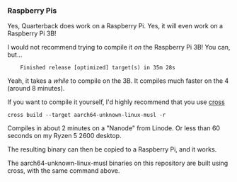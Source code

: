 ### Raspberry Pis

Yes, Quarterback does work on a Raspberry Pi. Yes, it will even work on a Raspberry Pi 3B!

I would not recommend trying to compile it *on* the Raspberry Pi 3B!
You can, but...

```
    Finished release [optimized] target(s) in 35m 28s
```

Yeah, it takes a *while* to compile on the 3B. It compiles much faster on the 4 (around 8 minutes).

If you want to compile it yourself, I'd highly recommend that you use [cross](https://crates.io/crates/cross)

```
cross build --target aarch64-unknown-linux-musl -r
```

Compiles in about 2 minutes on a "Nanode" from Linode. Or less than 60 seconds on my Ryzen 5 2600 desktop. 

The resulting binary can then be copied to a Raspberry Pi, and it works. 

The aarch64-unknown-linux-musl binaries on this repository are built using cross, with the same command above.
